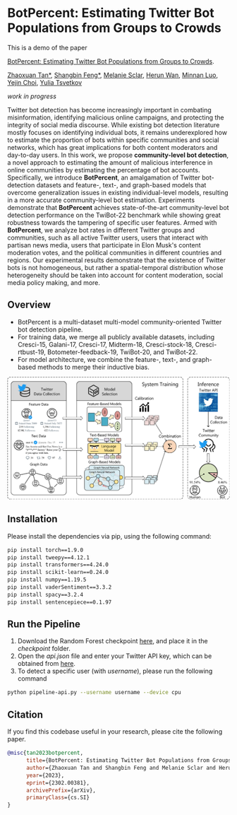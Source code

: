 # BotPercent: Estimating Twitter Bot Populations from Groups to Crowds

This is a demo of the paper

[BotPercent: Estimating Twitter Bot Populations from Groups to Crowds][paper].

[Zhaoxuan Tan*](https://zhaoxuan.info/), [Shangbin Feng*](https://bunsenfeng.github.io/), [Melanie Sclar](https://msclar.github.io/), [Herun Wan](https://whr000001.github.io/), [Minnan Luo](https://scholar.google.com/citations?user=C3ujEF0AAAAJ&hl=en), [Yejin Choi](https://homes.cs.washington.edu/~yejin/), [Yulia Tsvetkov](https://homes.cs.washington.edu/~yuliats/)

[paper]: https://arxiv.org/abs/2302.00381
*work in progress*

Twitter bot detection has become increasingly important in combating misinformation, identifying malicious online campaigns, and protecting the integrity of social media discourse. While existing bot detection literature mostly focuses on identifying individual bots, it remains underexplored how to estimate the proportion of bots within specific communities and social networks, which has great implications for both content moderators and day-to-day users. In this work, we propose **community-level bot detection**, a novel approach to estimating the amount of malicious interference in online communities by estimating the percentage of bot accounts. Specifically, we introduce **BotPercent**, an amalgamation of Twitter bot-detection datasets and feature-, text-, and graph-based models that overcome generalization issues in existing individual-level models, resulting in a more accurate community-level bot estimation. Experiments demonstrate that **BotPercent** achieves state-of-the-art community-level bot detection performance on the TwiBot-22 benchmark while showing great robustness towards the tampering of specific user features. Armed with **BotPercent**, we analyze bot rates in different Twitter groups and communities, such as all active Twitter users, users that interact with partisan news media, users that participate in Elon Musk's content moderation votes, and the political communities in different countries and regions. Our experimental results demonstrate that the existence of Twitter bots is not homogeneous, but rather a spatial-temporal distribution whose heterogeneity should be taken into account for content moderation, social media policy making, and more.

## Overview ##

* BotPercent is a multi-dataset multi-model community-oriented Twitter bot detection pipeline. 
* For training data, we merge all publicly available datasets, including Cresci-15, Galani-17, Cresci-17, Midterm-18, Cresci-stock-18, Cresci-rtbust-19, Botometer-feedback-19, TwiBot-20, and TwiBot-22.
* For model architecture, we combine the feature-, text-, and graph-based methods to merge their inductive bias.

![BotPercent](asset/overview.png)

## Installation ##
Please install the dependencies via pip, using the following command:

```bash
pip install torch==1.9.0
pip install tweepy==4.12.1
pip install transformers==4.24.0
pip install scikit-learn==0.24.0
pip install numpy==1.19.5
pip install vaderSentiment==3.3.2
pip install spacy==3.2.4
pip install sentencepiece==0.1.97
```

## Run the Pipeline ##
1. Download the Random Forest checkpoint [here](https://drive.google.com/file/d/1-sZXntdHimn6cq8WpGWMBAmpnENgWJKq/view?usp=sharing), and place it in the *checkpoint* folder.
2. Open the *api.json* file and enter your Twitter API key, which can be obtained from [here](https://developer.twitter.com/en/docs/twitter-api).
3. To detect a specific user (with *username*), please run the following command

```bash
python pipeline-api.py --username username --device cpu
```

## Citation ##
If you find this codebase useful in your research, please cite the following paper.

```bibtex
@misc{tan2023botpercent,
      title={BotPercent: Estimating Twitter Bot Populations from Groups to Crowds}, 
      author={Zhaoxuan Tan and Shangbin Feng and Melanie Sclar and Herun Wan and Minnan Luo and Yejin Choi and Yulia Tsvetkov},
      year={2023},
      eprint={2302.00381},
      archivePrefix={arXiv},
      primaryClass={cs.SI}
}
```